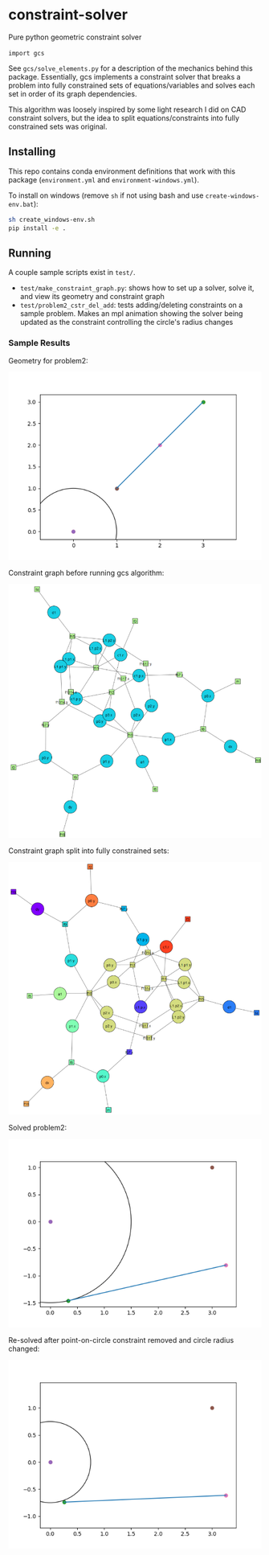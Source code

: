 # constraint-solver

Pure python geometric constraint solver

`import gcs`

See `gcs/solve_elements.py` for a description of the
mechanics behind this package. Essentially, gcs implements
a constraint solver that breaks a problem into fully 
constrained sets of equations/variables and solves each
set in order of its graph dependencies.

This algorithm was loosely inspired by some light research
I did on CAD constraint solvers, but the idea to split
equations/constraints into fully constrained sets was
original.

## Installing

This repo contains conda environment definitions that
work with this package (`environment.yml` and
`environment-windows.yml`).

To install on windows (remove `sh` if not using bash and
use `create-windows-env.bat`):

```bash
sh create_windows-env.sh
pip install -e .
```

## Running

A couple sample scripts exist in `test/`.

- `test/make_constraint_graph.py`: shows how to set up a
solver, solve it, and view its geometry and constraint graph
- `test/problem2_cstr_del_add`: tests adding/deleting constraints
on a sample problem. Makes an mpl animation showing the solver
being updated as the constraint controlling the circle's radius
changes

### Sample Results

Geometry for problem2:

![problem2](images/initial-problem.png)

Constraint graph before running gcs algorithm:

![constraint graph](images/graph-single.png)

Constraint graph split into fully constrained sets:

![constraint graph solved](images/graph-split.png)

Solved problem2:

![problem2 solved](images/solved-problem.png)

Re-solved after point-on-circle constraint removed
and circle radius changed:

![problem2 constraint removed](images/solved-problem-constraint-removed.png)